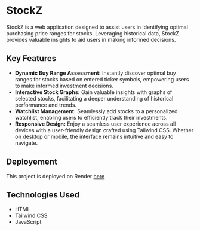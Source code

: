 # StockZ
StockZ is a web application designed to assist users in identifying optimal purchasing price ranges for stocks. Leveraging historical data, StockZ provides valuable insights to aid users in making informed decisions.

## Key Features

- **Dynamic Buy Range Assessment:** Instantly discover optimal buy ranges for stocks based on entered ticker symbols, empowering users to make informed investment decisions.
- **Interactive Stock Graphs:** Gain valuable insights with graphs of selected stocks, facilitating a deeper understanding of historical performance and trends.
- **Watchlist Management:** Seamlessly add stocks to a personalized watchlist, enabling users to efficiently track their investments.
- **Responsive Design:** Enjoy a seamless user experience across all devices with a user-friendly design crafted using Tailwind CSS. Whether on desktop or mobile, the interface remains intuitive and easy to navigate.

## Deployement
This project is deployed on Render [here](https://stockz-531y.onrender.com/tickerInfo)

## Technologies Used
- HTML
- Tailwind CSS
- JavaScript


